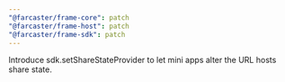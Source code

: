 ```yaml
---
"@farcaster/frame-core": patch
"@farcaster/frame-host": patch
"@farcaster/frame-sdk": patch
---
```


Introduce sdk.setShareStateProvider to let mini apps alter the URL hosts share state.
